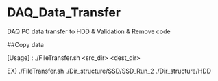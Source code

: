 # DAQ_Data_Transfer
DAQ PC data transfer to HDD &amp; Validation &amp; Remove code

##Copy data
  
  [Usage] : ./FileTransfer.sh <src_dir> <dest_dir>
  
  EX) ./FileTransfer.sh ./Dir_structure/SSD/SSD_Run_2 ./Dir_structure/HDD

